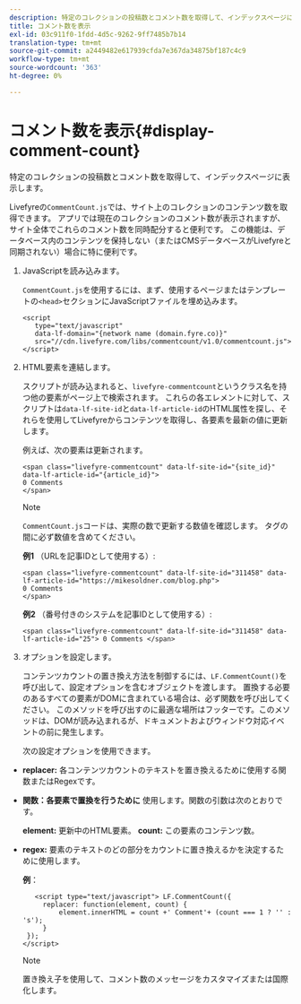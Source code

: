 ```yaml
---
description: 特定のコレクションの投稿数とコメント数を取得して、インデックスページに表示します。
title: コメント数を表示
exl-id: 03c911f0-1fdd-4d5c-9262-9ff7485b7b14
translation-type: tm+mt
source-git-commit: a2449482e617939cfda7e367da34875bf187c4c9
workflow-type: tm+mt
source-wordcount: '363'
ht-degree: 0%

---
```


# コメント数を表示{#display-comment-count}

特定のコレクションの投稿数とコメント数を取得して、インデックスページに表示します。

Livefyreの`CommentCount.js`では、サイト上のコレクションのコンテンツ数を取得できます。 アプリでは現在のコレクションのコメント数が表示されますが、サイト全体でこれらのコメント数を同時配分すると便利です。 この機能は、データベース内のコンテンツを保持しない（またはCMSデータベースがLivefyreと同期されない）場合に特に便利です。

1. JavaScriptを読み込みます。

   `CommentCount.js`を使用するには、まず、使用するページまたはテンプレートの`<head>`セクションにJavaScriptファイルを埋め込みます。

   ```
   <script 
      type="text/javascript" 
      data-lf-domain="{network name (domain.fyre.co)}" 
      src="//cdn.livefyre.com/libs/commentcount/v1.0/commentcount.js"> 
   </script>
   ```

1. HTML要素を連結します。

   スクリプトが読み込まれると、`livefyre-commentcount`というクラス名を持つ他の要素がページ上で検索されます。 これらの各エレメントに対して、スクリプトは`data-lf-site-id`と`data-lf-article-id`のHTML属性を探し、それらを使用してLivefyreからコンテンツを取得し、各要素を最新の値に更新します。

   例えば、次の要素は更新されます。

   ```
   <span class="livefyre-commentcount" data-lf-site-id="{site_id}" data-lf-article-id="{article_id}"> 
   0 Comments  
   </span>
   ```

   >[!NOTE]
   >
   >`CommentCount.js`コードは、実際の数で更新する数値を確認します。 タグの間に必ず数値を含めてください。

   **例1** （URLを記事IDとして使用する）:

   ```
   <span class="livefyre-commentcount" data-lf-site-id="311458" data-lf-article-id="https://mikesoldner.com/blog.php">  
   0 Comments  
   </span>
   ```

   **例2** （番号付きのシステムを記事IDとして使用する）:

   ```
   <span class="livefyre-commentcount" data-lf-site-id="311458" data-lf-article-id="25"> 0 Comments </span>
   ```

1. オプションを設定します。

   コンテンツカウントの置き換え方法を制御するには、`LF.CommentCount()`を呼び出して、設定オプションを含むオブジェクトを渡します。 置換する必要のあるすべての要素がDOMに含まれている場合は、必ず関数を呼び出してください。 このメソッドを呼び出すのに最適な場所はフッターです。このメソッドは、DOMが読み込まれるが、ドキュメントおよびウィンドウ対応イベントの前に発生します。

   次の設定オプションを使用できます。

* **replacer:** 各コンテンツカウントのテキストを置き換えるために使用する関数またはRegexです。

* **関数：各要素で置換を行うために** 使用します。関数の引数は次のとおりです。

   **element:** 更新中のHTML要素。
   **count:** この要素のコンテンツ数。

* **regex:** 要素のテキストのどの部分をカウントに置き換えるかを決定するために使用します。

   **例**：

   ```
      <script type="text/javascript"> LF.CommentCount({ 
        replacer: function(element, count) { 
            element.innerHTML = count +' Comment'+ (count === 1 ? '' : 's'); 
        } 
    }); 
   </script>
   ```

   >[!NOTE]
   >
   >置き換え子を使用して、コメント数のメッセージをカスタマイズまたは国際化します。
